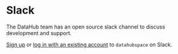 # Slack

The DataHub team has an open source slack channel to discuss development and support.

[Sign up](https://join.slack.com/t/datahubspace/shared_invite/zt-dkzbxfck-dzNl96vBzB06pJpbRwP6RA) or [log in with an
existing account](https://datahubspace.slack.com/) to `datahubspace` on Slack.
